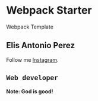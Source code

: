 # Webpack Starter

Webpack Template

## Elis Antonio Perez

Follow me [Instagram](https://instagram.com/elisperezmusic).

## `Web developer`

**Note: God is good!**
